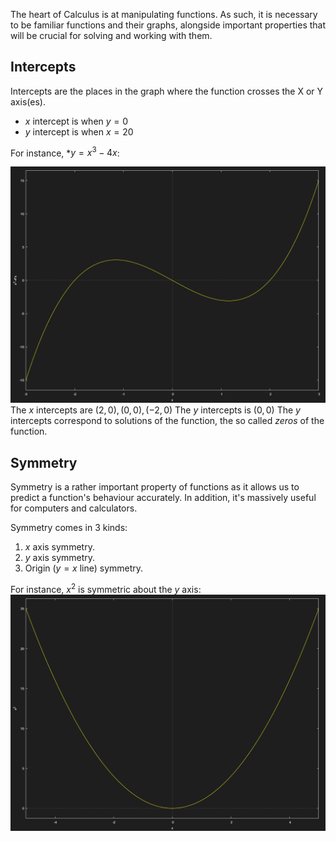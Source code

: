 
The heart of Calculus is at manipulating functions. As such, it is necessary to be familiar functions and their graphs, alongside important properties that will be crucial for solving and working with them.


## Intercepts

Intercepts are the places in the graph where the function crosses the X or Y axis(es).
- $x$ intercept is when $y = 0$
- $y$ intercept is when $x  = 20$

For instance, *$y = x^3 - 4x$:

![](../Images/cubic_x3-4x.png)
The $x$ intercepts are ${(2,0), (0,0), (-2,0)}$
The $y$ intercepts is $(0,0)$
The $y$ intercepts correspond to solutions of the function, the so called *zeros* of the function.


## Symmetry

Symmetry is a rather important property of functions as it allows us to predict a function's behaviour accurately. In addition, it's massively useful for computers and calculators.

Symmetry comes in 3 kinds:
1. $x$ axis symmetry.
2. $y$ axis symmetry.
3. Origin ($y = x$ line) symmetry.

For instance, $x^2$ is symmetric about the $y$ axis:
![img](../Images/parabola_x2.png)
